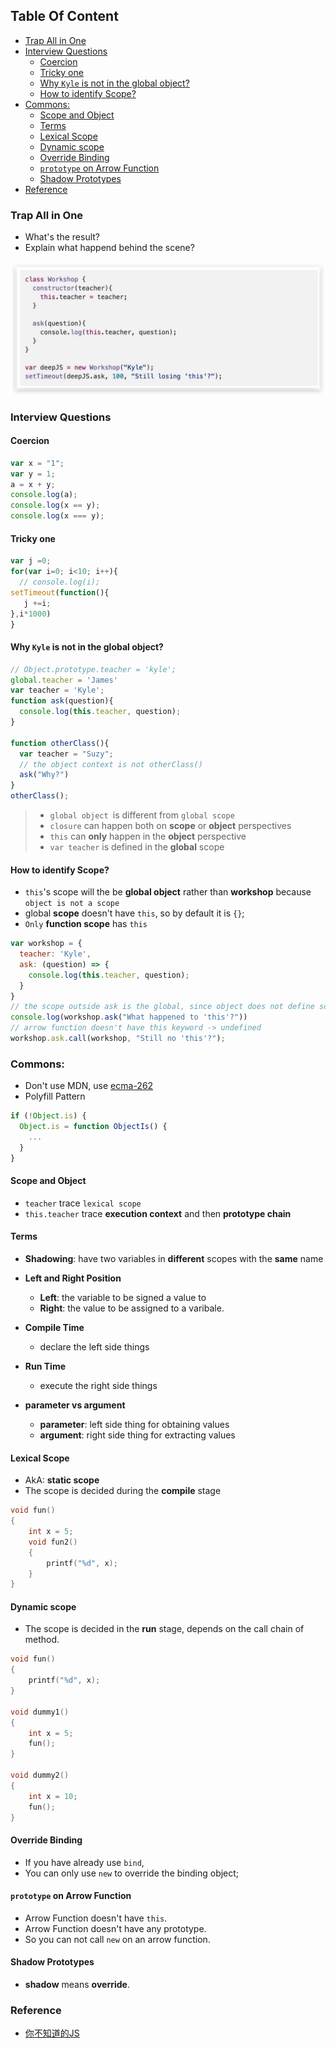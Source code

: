 <!-- START doctoc generated TOC please keep comment here to allow auto update -->
<!-- DON'T EDIT THIS SECTION, INSTEAD RE-RUN doctoc TO UPDATE -->
## Table Of Content

- [Trap All in One](#trap-all-in-one)
- [Interview Questions](#interview-questions)
  - [Coercion](#coercion)
  - [Tricky one](#tricky-one)
  - [Why `Kyle` is not in the global object?](#why-kyle-is-not-in-the-global-object)
  - [How to identify Scope?](#how-to-identify-scope)
- [Commons:](#commons)
  - [Scope and Object](#scope-and-object)
  - [Terms](#terms)
  - [Lexical Scope](#lexical-scope)
  - [Dynamic scope](#dynamic-scope)
  - [Override Binding](#override-binding)
  - [`prototype` on Arrow Function](#prototype-on-arrow-function)
  - [Shadow Prototypes](#shadow-prototypes)
- [Reference](#reference)

<!-- END doctoc generated TOC please keep comment here to allow auto update -->

### Trap All in One
- What's the result?
- Explain what happend behind the scene?
<div style="text-align:center; margin:auto"><img src="img/2019-11-24-23-13-33.png"></div>

### Interview Questions
#### Coercion
```javascript
var x = "1"; 
var y = 1; 
a = x + y;
console.log(a);
console.log(x == y);
console.log(x === y);
```
#### Tricky one
```javascript
var j =0;
for(var i=0; i<10; i++){
  // console.log(i);
setTimeout(function(){
   j +=i;
},i*1000)
}
```

#### Why `Kyle` is not in the global object?
```javascript
// Object.prototype.teacher = 'kyle';
global.teacher = 'James'
var teacher = 'Kyle';
function ask(question){
  console.log(this.teacher, question);
}

function otherClass(){
  var teacher = "Suzy";
  // the object context is not otherClass()
  ask("Why?")
}
otherClass();
```
> - `global object `is different from `global scope`
> - `closure` can happen both on **scope** or **object** perspectives
> - `this` can **only** happen in the **object** perspective
> - `var teacher` is defined in the **global** scope

#### How to identify Scope?
- `this`'s scope will the be **global object** rather than **workshop** because `object is not a scope`
- global **scope** doesn't have `this`, so by default it is `{}`;
- `Only` **function scope** has `this`
```javascript
var workshop = {
  teacher: 'Kyle',
  ask: (question) => {
    console.log(this.teacher, question);
  }
}
// the scope outside ask is the global, since object does not define scope.
console.log(workshop.ask("What happened to 'this'?"))
// arrow function doesn't have this keyword -> undefined
workshop.ask.call(workshop, "Still no 'this'?");
```

### Commons:
- Don't use MDN, use [ecma-262](https://www.ecma-international.org/ecma-262/9.0/#sec-tostring)
- Polyfill Pattern
```javascript
if (!Object.is) {
  Object.is = function ObjectIs() {
    ...
  }
}
```
#### Scope and Object
- `teacher` trace `lexical scope`
- `this.teacher` trace **execution context** and then **prototype chain**

#### Terms
- **Shadowing**: have two variables in **different** scopes with the **same** name

- **Left and Right Position**
  - **Left**: the variable to be signed a value to
  - **Right**: the value to be assigned to a varibale.
- **Compile Time**
  - declare the left side things  
- **Run Time**
  - execute the right side things
- **parameter vs argument**
  - **parameter**: left side thing for obtaining values
  - **argument**: right side thing for extracting values

#### Lexical Scope
- AkA: **static scope**
- The scope is decided during the **compile** stage
```c
void fun()
{
    int x = 5;
    void fun2()
    {
        printf("%d", x);
    }
}
```
#### Dynamic scope
- The scope is decided in the **run** stage, depends on the call chain of method.
```c
void fun()
{
    printf("%d", x);
}

void dummy1()
{
    int x = 5;
    fun();
}

void dummy2()
{
    int x = 10;
    fun();
}
```

#### Override Binding
- If you have already use `bind`,
- You can only use `new` to override the binding object;

#### `prototype` on Arrow Function
- Arrow Function doesn't have `this`.
- Arrow Function doesn't have any prototype.
- So you can not call `new` on an arrow function.

#### Shadow Prototypes
- **shadow** means **override**.

### Reference
- [你不知道的JS](./Reference/)

